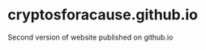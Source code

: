cryptosforacause.github.io
==========================
Second version of website published on github.io
